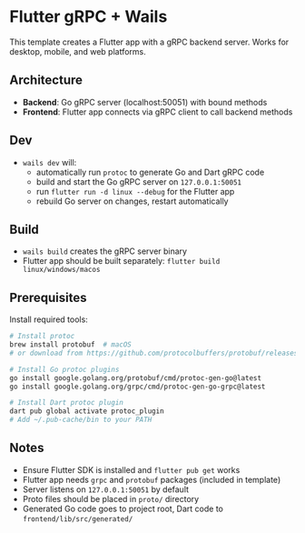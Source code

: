 # Flutter gRPC + Wails

This template creates a Flutter app with a gRPC backend server. Works for desktop, mobile, and web platforms.

## Architecture

- **Backend**: Go gRPC server (localhost:50051) with bound methods
- **Frontend**: Flutter app connects via gRPC client to call backend methods

## Dev

- `wails dev` will:
  - automatically run `protoc` to generate Go and Dart gRPC code
  - build and start the Go gRPC server on `127.0.0.1:50051`
  - run `flutter run -d linux --debug` for the Flutter app
  - rebuild Go server on changes, restart automatically

## Build

- `wails build` creates the gRPC server binary
- Flutter app should be built separately: `flutter build linux/windows/macos`

## Prerequisites

Install required tools:
```bash
# Install protoc
brew install protobuf  # macOS
# or download from https://github.com/protocolbuffers/protobuf/releases

# Install Go protoc plugins
go install google.golang.org/protobuf/cmd/protoc-gen-go@latest
go install google.golang.org/grpc/cmd/protoc-gen-go-grpc@latest

# Install Dart protoc plugin
dart pub global activate protoc_plugin
# Add ~/.pub-cache/bin to your PATH
```

## Notes

- Ensure Flutter SDK is installed and `flutter pub get` works
- Flutter app needs `grpc` and `protobuf` packages (included in template)
- Server listens on `127.0.0.1:50051` by default
- Proto files should be placed in `proto/` directory
- Generated Go code goes to project root, Dart code to `frontend/lib/src/generated/`
